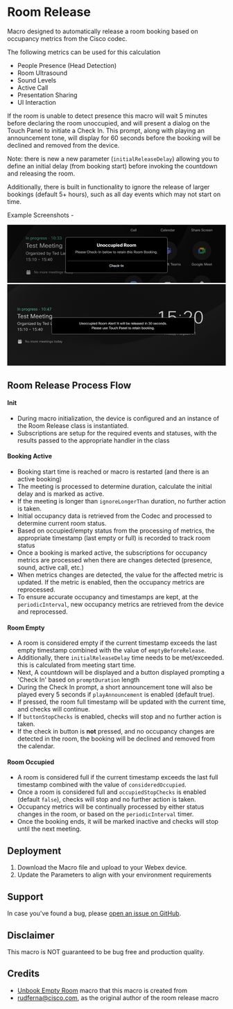 # Room Release

Macro designed to automatically release a room booking based on occupancy metrics from the Cisco codec.

The following metrics can be used for this calculation
- People Presence (Head Detection)
- Room Ultrasound
- Sound Levels
- Active Call
- Presentation Sharing
- UI Interaction

If the room is unable to detect presence this macro will wait 5 minutes before declaring the room unoccupied, and will present a dialog on the Touch Panel to initiate a Check In.
This prompt, along with playing an announcement tone, will display for 60 seconds before the booking will be declined and removed from the device.

Note: there is new a new parameter (`initialReleaseDelay`) allowing you to define an initial delay (from booking start) before invoking the countdown and releasing the room.

Additionally, there is built in functionality to ignore the release of larger bookings (default 5+ hours), such as all day events which may not start on time.

Example Screenshots -

![img1.png](img/touch.png)
![img2.png](img/osd.png)

## Room Release Process Flow
#### Init
- During macro initialization, the device is configured and an instance of the Room Release class is instantiated.
- Subscriptions are setup for the required events and statuses, with the results passed to the appropriate handler in the class
#### Booking Active
- Booking start time is reached or macro is restarted (and there is an active booking)
- The meeting is processed to determine duration, calculate the initial delay and is marked as active.
- If the meeting is longer than `ignoreLongerThan` duration, no further action is taken.
- Initial occupancy data is retrieved from the Codec and processed to determine current room status. 
- Based on occupied/empty status from the processing of metrics, the appropriate timestamp (last empty or full) is recorded to track room status
- Once a booking is marked active, the subscriptions for occupancy metrics are processed when there are changes detected (presence, sound, active call, etc.)
- When metrics changes are detected, the value for the affected metric is updated. If the metric is enabled, then the occupancy metrics are reprocessed.
- To ensure accurate occupancy and timestamps are kept, at the `periodicInterval`, new occupancy metrics are retrieved from the device and reprocessed.
#### Room Empty
- A room is considered empty if the current timestamp exceeds the last empty timestamp combined with the value of `emptyBeforeRelease`.
- Additionally, there `initialReleaseDelay` time needs to be met/exceeded. this is calculated from meeting start time.
- Next, A countdown will be displayed and a button displayed prompting a 'Check In' based on `promptDuration` length
- During the Check In prompt, a short announcement tone will also be played every 5 seconds if `playAnnouncement` is enabled (default true).
- If pressed, the room full timestamp will be updated with the current time, and checks will continue.
- If `buttonStopChecks` is enabled, checks will stop and no further action is taken.
- If the check in button is **not** pressed, and no occupancy changes are detected in the room, the booking will be declined and removed from the calendar.
#### Room Occupied
- A room is considered full if the current timestamp exceeds the last full timestamp combined with the value of `consideredOccupied`.
- Once a room is considered full and `occupiedStopChecks` is enabled (default `false`), checks will stop and no further action is taken.
- Occupancy metrics will be continually processed by either status changes in the room, or based on the `periodicInterval` timer.
- Once the booking ends, it will be marked inactive and checks will stop until the next meeting.

## Deployment

1. Download the Macro file and upload to your Webex device.
2. Update the Parameters to align with your environment requirements

## Support

In case you've found a bug, please [open an issue on GitHub](../../../issues).

## Disclaimer

This macro is NOT guaranteed to be bug free and production quality.

## Credits

- [Unbook Empty Room](https://github.com/CiscoDevNet/roomdevices-macros-samples/tree/master/Unbook%20Empty%20Room) macro that this macro is created from
- rudferna@cisco.com, as the original author of the room release macro
